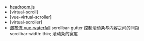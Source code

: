 - [headroom.js](https://wicky.nillia.ms/headroom.js/)
- [virtual-scroll]
- [vue-virtual-scroller]
- [virtual-scroller]
- [瀑布流 vue-waterfall](https://github.com/MopTym/vue-waterfall)
scrollbar-gutter 控制滚动条与内容之间的间距
scrollbar-width: thin; 滚动条的宽度